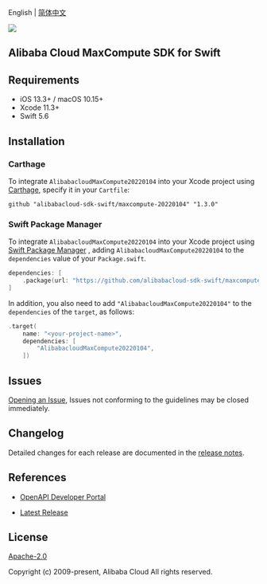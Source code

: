 English | [简体中文](README-CN.md)

![](https://aliyunsdk-pages.alicdn.com/icons/AlibabaCloud.svg)

## Alibaba Cloud MaxCompute SDK for Swift

## Requirements

- iOS 13.3+ / macOS 10.15+
- Xcode 11.3+
- Swift 5.6

## Installation

### Carthage

To integrate `AlibabacloudMaxCompute20220104` into your Xcode project using [Carthage](https://github.com/Carthage/Carthage), specify it in your `Cartfile`:

```ogdl
github "alibabacloud-sdk-swift/maxcompute-20220104" "1.3.0"
```

### Swift Package Manager

To integrate `AlibabacloudMaxCompute20220104` into your Xcode project using [Swift Package Manager](https://swift.org/package-manager/) , adding `AlibabacloudMaxCompute20220104` to the `dependencies` value of your `Package.swift`.

```swift
dependencies: [
    .package(url: "https://github.com/alibabacloud-sdk-swift/maxcompute-20220104.git", from: "1.3.0")
]
```

In addition, you also need to add `"AlibabacloudMaxCompute20220104"` to the `dependencies` of the `target`, as follows:

```swift
.target(
    name: "<your-project-name>",
    dependencies: [
        "AlibabacloudMaxCompute20220104",
    ])
```

## Issues

[Opening an Issue](https://github.com/alibabacloud-sdk-swift/maxcompute-20220104/issues/new), Issues not conforming to the guidelines may be closed immediately.

## Changelog

Detailed changes for each release are documented in the [release notes](./ChangeLog.txt).

## References

* [OpenAPI Developer Portal](https://next.api.alibabacloud.com/home)
- [Latest Release](https://github.com/alibabacloud-sdk-swift/maxcompute-20220104)

## License

[Apache-2.0](http://www.apache.org/licenses/LICENSE-2.0)

Copyright (c) 2009-present, Alibaba Cloud All rights reserved.
